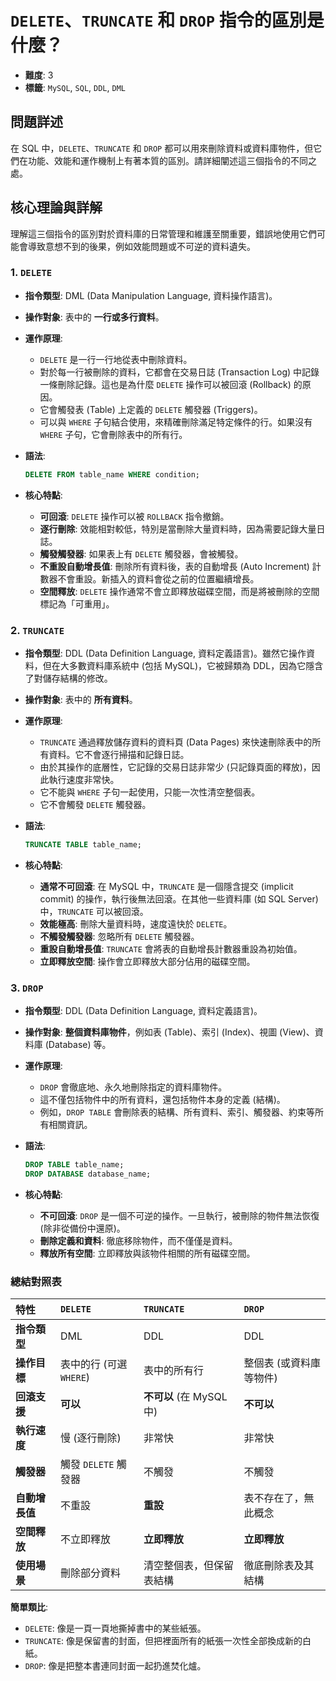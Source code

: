 # `DELETE`、`TRUNCATE` 和 `DROP` 指令的區別是什麼？

- **難度**: 3
- **標籤**: `MySQL`, `SQL`, `DDL`, `DML`

## 問題詳述

在 SQL 中，`DELETE`、`TRUNCATE` 和 `DROP` 都可以用來刪除資料或資料庫物件，但它們在功能、效能和運作機制上有著本質的區別。請詳細闡述這三個指令的不同之處。

## 核心理論與詳解

理解這三個指令的區別對於資料庫的日常管理和維護至關重要，錯誤地使用它們可能會導致意想不到的後果，例如效能問題或不可逆的資料遺失。

### 1. `DELETE`

- **指令類型**: DML (Data Manipulation Language, 資料操作語言)。
- **操作對象**: 表中的 **一行或多行資料**。
- **運作原理**:
  - `DELETE` 是一行一行地從表中刪除資料。
  - 對於每一行被刪除的資料，它都會在交易日誌 (Transaction Log) 中記錄一條刪除記錄。這也是為什麼 `DELETE` 操作可以被回滾 (Rollback) 的原因。
  - 它會觸發表 (Table) 上定義的 `DELETE` 觸發器 (Triggers)。
  - 可以與 `WHERE` 子句結合使用，來精確刪除滿足特定條件的行。如果沒有 `WHERE` 子句，它會刪除表中的所有行。

- **語法**:

  ```sql
  DELETE FROM table_name WHERE condition;
  ```

- **核心特點**:
  - **可回滾**: `DELETE` 操作可以被 `ROLLBACK` 指令撤銷。
  - **逐行刪除**: 效能相對較低，特別是當刪除大量資料時，因為需要記錄大量日誌。
  - **觸發觸發器**: 如果表上有 `DELETE` 觸發器，會被觸發。
  - **不重設自動增長值**: 刪除所有資料後，表的自動增長 (Auto Increment) 計數器不會重設。新插入的資料會從之前的位置繼續增長。
  - **空間釋放**: `DELETE` 操作通常不會立即釋放磁碟空間，而是將被刪除的空間標記為「可重用」。

### 2. `TRUNCATE`

- **指令類型**: DDL (Data Definition Language, 資料定義語言)。雖然它操作資料，但在大多數資料庫系統中 (包括 MySQL)，它被歸類為 DDL，因為它隱含了對儲存結構的修改。
- **操作對象**: 表中的 **所有資料**。
- **運作原理**:
  - `TRUNCATE` 通過釋放儲存資料的資料頁 (Data Pages) 來快速刪除表中的所有資料。它不會逐行掃描和記錄日誌。
  - 由於其操作的底層性，它記錄的交易日誌非常少 (只記錄頁面的釋放)，因此執行速度非常快。
  - 它不能與 `WHERE` 子句一起使用，只能一次性清空整個表。
  - 它不會觸發 `DELETE` 觸發器。

- **語法**:

  ```sql
  TRUNCATE TABLE table_name;
  ```

- **核心特點**:
  - **通常不可回滾**: 在 MySQL 中，`TRUNCATE` 是一個隱含提交 (implicit commit) 的操作，執行後無法回滾。在其他一些資料庫 (如 SQL Server) 中，`TRUNCATE` 可以被回滾。
  - **效能極高**: 刪除大量資料時，速度遠快於 `DELETE`。
  - **不觸發觸發器**: 忽略所有 `DELETE` 觸發器。
  - **重設自動增長值**: `TRUNCATE` 會將表的自動增長計數器重設為初始值。
  - **立即釋放空間**: 操作會立即釋放大部分佔用的磁碟空間。

### 3. `DROP`

- **指令類型**: DDL (Data Definition Language, 資料定義語言)。
- **操作對象**: **整個資料庫物件**，例如表 (Table)、索引 (Index)、視圖 (View)、資料庫 (Database) 等。
- **運作原理**:
  - `DROP` 會徹底地、永久地刪除指定的資料庫物件。
  - 這不僅包括物件中的所有資料，還包括物件本身的定義 (結構)。
  - 例如，`DROP TABLE` 會刪除表的結構、所有資料、索引、觸發器、約束等所有相關資訊。

- **語法**:

  ```sql
  DROP TABLE table_name;
  DROP DATABASE database_name;
  ```

- **核心特點**:
  - **不可回滾**: `DROP` 是一個不可逆的操作。一旦執行，被刪除的物件無法恢復 (除非從備份中還原)。
  - **刪除定義和資料**: 徹底移除物件，而不僅僅是資料。
  - **釋放所有空間**: 立即釋放與該物件相關的所有磁碟空間。

### 總結對照表

| 特性 | `DELETE` | `TRUNCATE` | `DROP` |
| :--- | :--- | :--- | :--- |
| **指令類型** | DML | DDL | DDL |
| **操作目標** | 表中的行 (可選 `WHERE`) | 表中的所有行 | 整個表 (或資料庫等物件) |
| **回滾支援** | **可以** | **不可以** (在 MySQL 中) | **不可以** |
| **執行速度** | 慢 (逐行刪除) | 非常快 | 非常快 |
| **觸發器** | 觸發 `DELETE` 觸發器 | 不觸發 | 不觸發 |
| **自動增長值** | 不重設 | **重設** | 表不存在了，無此概念 |
| **空間釋放** | 不立即釋放 | **立即釋放** | **立即釋放** |
| **使用場景** | 刪除部分資料 | 清空整個表，但保留表結構 | 徹底刪除表及其結構 |

**簡單類比**:

- `DELETE`: 像是一頁一頁地撕掉書中的某些紙張。
- `TRUNCATE`: 像是保留書的封面，但把裡面所有的紙張一次性全部換成新的白紙。
- `DROP`: 像是把整本書連同封面一起扔進焚化爐。
